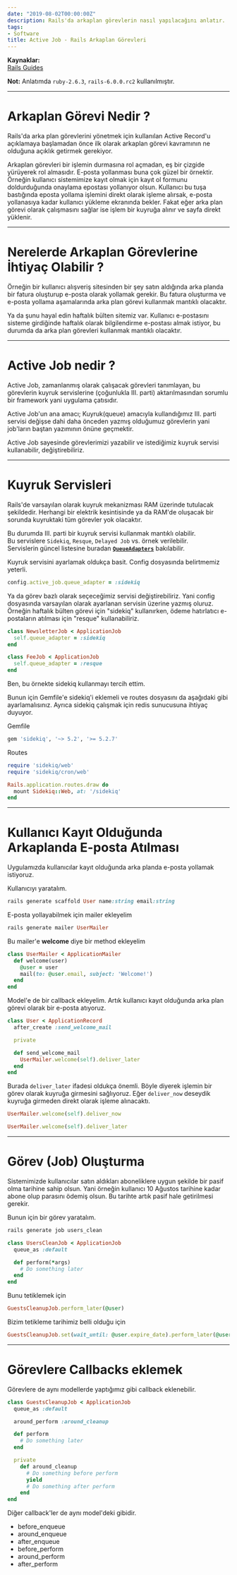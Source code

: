 ```yaml
---
date: "2019-08-02T00:00:00Z"
description: Rails'da arkaplan görevlerin nasıl yapılacağını anlatır.
tags:
- Software
title: Active Job - Rails Arkaplan Görevleri
---
```


**Kaynaklar:**  
[Rails Guides](https://edgeguides.rubyonrails.org/active_job_basics.html)

**Not:** Anlatımda `ruby-2.6.3`, `rails-6.0.0.rc2` kullanılmıştır.

---

# Arkaplan Görevi Nedir ?

Rails'da arka plan görevlerini yönetmek için kullanılan Active Record'u açıklamaya başlamadan önce ilk olarak arkaplan görevi kavramının ne olduğuna açıklık getirmek gerekiyor.

Arkaplan görevleri bir işlemin durmasına rol açmadan, eş bir çizgide yürüyerek rol almasıdır. E-posta yollanması buna çok güzel bir örnektir. Örneğin kullanıcı sistemimize kayıt olmak için kayıt ol formunu doldurduğunda onaylama epostası yollanıyor olsun. Kullanıcı bu tuşa bastığında eposta yollama işlemini direkt olarak işleme alırsak, e-posta yollanasıya kadar kullanıcı yükleme ekranında bekler. Fakat eğer arka plan görevi olarak çalışmasını sağlar ise işlem bir kuyruğa alınır ve sayfa direkt yüklenir.

---

# Nerelerde Arkaplan Görevlerine İhtiyaç Olabilir ?

Örneğin bir kullanıcı alışveriş sitesinden bir şey satın aldığında arka planda bir fatura oluşturup e-posta olarak yollamak gerekir. Bu fatura oluşturma ve e-posta yollama aşamalarında arka plan görevi kullanmak mantıklı olacaktır.

Ya da şunu hayal edin haftalık bülten sitemiz var. Kullanıcı e-postasını sisteme girdiğinde haftalık olarak bilgilendirme e-postası almak istiyor, bu durumda da arka plan görevleri kullanmak mantıklı olacaktır.

---

# Active Job nedir ?

Active Job, zamanlanmış olarak çalışacak görevleri tanımlayan, bu görevlerin kuyruk servislerine (çoğunlukla III. parti) aktarılmasından sorumlu bir framework yani uygulama çatısıdır.

Active Job'un ana amacı; Kuyruk(queue) amacıyla kullandığımız III. parti servisi değişse dahi daha önceden yazmış olduğumuz görevlerin yani job'ların baştan yazımının önüne geçmektir.

Active Job sayesinde görevlerimizi yazabilir ve istediğimiz kuyruk servisi kullanabilir, değiştirebiliriz.

---

# Kuyruk Servisleri

Rails'de varsayılan olarak kuyruk mekanizması RAM üzerinde tutulacak şekildedir. Herhangi bir elektrik kesintisinde ya da RAM'de oluşacak bir sorunda kuyruktaki tüm görevler yok olacaktır.

Bu durumda III. parti bir kuyruk servisi kullanmak mantıklı olabilir.  
Bu servislere `Sidekiq`, `Resque`, `Delayed Job` vs. örnek verilebilir.  
Servislerin güncel listesine buradan [**`QueueAdapters`**](https://edgeapi.rubyonrails.org/classes/ActiveJob/QueueAdapters.html) bakılabilir.

Kuyruk servisini ayarlamak oldukça basit. Config dosyasında belirtmemiz yeterli.

```ruby
config.active_job.queue_adapter = :sidekiq
```

Ya da görev bazlı olarak seçeceğimiz servisi değiştirebiliriz. Yani config dosyasında varsayılan olarak ayarlanan servisin üzerine yazmış oluruz. Örneğin haftalık bülten görevi için "sidekiq" kullanırken, ödeme hatırlatıcı e-postaların atılması için "resque" kullanabiliriz.

```ruby
class NewsletterJob < ApplicationJob
  self.queue_adapter = :sidekiq
end
```

```ruby
class FeeJob < ApplicationJob
  self.queue_adapter = :resque
end
```

Ben, bu örnekte sidekiq kullanmayı tercih ettim.

Bunun için Gemfile'e sidekiq'i eklemeli ve routes dosyasını da aşağıdaki gibi ayarlamalısınız. Ayrıca sidekiq çalışmak için redis sunucusuna ihtiyaç duyuyor.

Gemfile
```ruby
gem 'sidekiq', '~> 5.2', '>= 5.2.7'
```

Routes
```ruby
require 'sidekiq/web'
require 'sidekiq/cron/web'

Rails.application.routes.draw do
  mount Sidekiq::Web, at: '/sidekiq'
end
```

---

# Kullanıcı Kayıt Olduğunda Arkaplanda E-posta Atılması

Uygulamızda kullanıcılar kayıt olduğunda arka planda e-posta yollamak istiyoruz.

Kullanıcıyı yaratalım.

```ruby
rails generate scaffold User name:string email:string
```

E-posta yollayabilmek için mailer ekleyelim

```ruby
rails generate mailer UserMailer
```

Bu mailer'e **welcome** diye bir method ekleyelim

```ruby
class UserMailer < ApplicationMailer
  def welcome(user)
    @user = user
    mail(to: @user.email, subject: 'Welcome!')
  end
end

```

Model'e de bir callback ekleyelim. Artık kullanıcı kayıt olduğunda arka plan görevi olarak bir e-posta atıyoruz.

```ruby
class User < ApplicationRecord
  after_create :send_welcome_mail

  private

  def send_welcome_mail
    UserMailer.welcome(self).deliver_later
  end
end
```

Burada `deliver_later` ifadesi oldukça önemli. Böyle diyerek işlemin bir görev olarak kuyruğa girmesini sağlıyoruz. Eğer `deliver_now` deseydik kuyruğa girmeden direkt olarak işleme alınacaktı.

```ruby
UserMailer.welcome(self).deliver_now

UserMailer.welcome(self).deliver_later
```

---

# Görev (Job) Oluşturma

Sistemimizde kullanıcılar satın aldıkları aboneliklere uygun şekilde bir pasif olma tarihine sahip olsun. Yani örneğin kullanıcı 10 Ağustos tarihine kadar abone olup parasını ödemiş olsun. Bu tarihte artık pasif hale getirilmesi gerekir.

Bunun için bir görev yaratalım.

```ruby
rails generate job users_clean
```

```ruby
class UsersCleanJob < ApplicationJob
  queue_as :default

  def perform(*args)
    # Do something later
  end
end
```

Bunu tetiklemek için
```ruby
GuestsCleanupJob.perform_later(@user)
```

Bizim tetikleme tarihimiz belli olduğu için

```ruby
GuestsCleanupJob.set(wait_until: @user.expire_date).perform_later(@user)
```

---

# Görevlere Callbacks eklemek

Görevlere de aynı modellerde yaptığımız gibi callback eklenebilir.

```ruby
class GuestsCleanupJob < ApplicationJob
  queue_as :default

  around_perform :around_cleanup

  def perform
    # Do something later
  end

  private
    def around_cleanup
      # Do something before perform
      yield
      # Do something after perform
    end
end
```

Diğer callback'ler de aynı model'deki gibidir.
- before_enqueue
- around_enqueue
- after_enqueue
- before_perform
- around_perform
- after_perform
